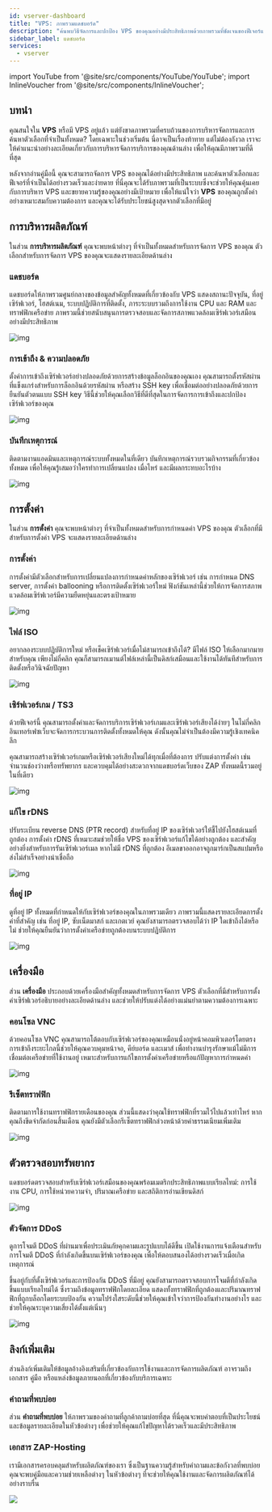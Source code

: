 ```yaml
---
id: vserver-dashboard
title: "VPS: ภาพรวมแดชบอร์ด"
description: "ค้นพบวิธีจัดการและปกป้อง VPS ของคุณอย่างมีประสิทธิภาพด้วยภาพรวมที่ชัดเจนของฟีเจอร์และตัวเลือกหลัก → เรียนรู้เพิ่มเติมตอนนี้"
sidebar_label: แดชบอร์ด
services:
  - vserver
---
```


import YouTube from '@site/src/components/YouTube/YouTube';
import InlineVoucher from '@site/src/components/InlineVoucher';

## บทนำ

คุณสนใจใน **VPS** หรือมี VPS อยู่แล้ว แต่ยังขาดภาพรวมที่ครบถ้วนของการบริหารจัดการและการค้นหาตัวเลือกที่จำเป็นทั้งหมด? โดยเฉพาะในช่วงเริ่มต้น นี่อาจเป็นเรื่องท้าทาย แต่ไม่ต้องกังวล เราจะให้คำแนะนำอย่างละเอียดเกี่ยวกับการบริหารจัดการบริการของคุณด้านล่าง เพื่อให้คุณมีภาพรวมที่ดีที่สุด

หลังจากอ่านคู่มือนี้ คุณจะสามารถจัดการ VPS ของคุณได้อย่างมีประสิทธิภาพ และค้นหาตัวเลือกและฟีเจอร์ที่จำเป็นได้อย่างรวดเร็วและง่ายดาย ที่นี่คุณจะได้รับภาพรวมที่เป็นระบบซึ่งจะช่วยให้คุณคุ้นเคยกับการบริหาร VPS และขยายความรู้ของคุณอย่างมีเป้าหมาย เพื่อให้แน่ใจว่า **VPS** ของคุณถูกตั้งค่าอย่างเหมาะสมกับความต้องการ และคุณจะได้รับประโยชน์สูงสุดจากตัวเลือกที่มีอยู่



## การบริหารผลิตภัณฑ์

ในส่วน **การบริหารผลิตภัณฑ์** คุณจะพบหน้าต่างๆ ที่จำเป็นทั้งหมดสำหรับการจัดการ VPS ของคุณ ตัวเลือกสำหรับการจัดการ VPS ของคุณจะแสดงรายละเอียดด้านล่าง



### แดชบอร์ด

แดชบอร์ดให้ภาพรวมศูนย์กลางของข้อมูลสำคัญทั้งหมดที่เกี่ยวข้องกับ VPS แสดงสถานะปัจจุบัน, ที่อยู่เซิร์ฟเวอร์, โฮสต์เนม, ระบบปฏิบัติการที่ติดตั้ง, ภาระระบบรวมถึงการใช้งาน CPU และ RAM และทราฟฟิกเครือข่าย ภาพรวมนี้ช่วยสนับสนุนการตรวจสอบและจัดการสภาพแวดล้อมเซิร์ฟเวอร์เสมือนอย่างมีประสิทธิภาพ

![img](https://screensaver01.zap-hosting.com/index.php/s/JfJKCwtG9opJZ2H/preview)



### การเข้าถึง & ความปลอดภัย

ตั้งค่าการเข้าถึงเซิร์ฟเวอร์อย่างปลอดภัยด้วยการสร้างข้อมูลล็อกอินของคุณเอง คุณสามารถตั้งรหัสผ่านที่แข็งแกร่งสำหรับการล็อกอินด้วยรหัสผ่าน หรือสร้าง SSH key เพื่อเชื่อมต่ออย่างปลอดภัยด้วยการยืนยันตัวตนแบบ SSH key วิธีนี้ช่วยให้คุณเลือกวิธีที่ดีที่สุดในการจัดการการเข้าถึงและปกป้องเซิร์ฟเวอร์ของคุณ

![img](https://screensaver01.zap-hosting.com/index.php/s/KR2KBzfm7kre6mN/preview)



### บันทึกเหตุการณ์

ติดตามงานแอดมินและเหตุการณ์ระบบทั้งหมดในที่เดียว บันทึกเหตุการณ์รวบรวมกิจกรรมที่เกี่ยวข้องทั้งหมด เพื่อให้คุณรู้เสมอว่าใครทำการเปลี่ยนแปลง เมื่อไหร่ และมีผลกระทบอะไรบ้าง

![img](https://screensaver01.zap-hosting.com/index.php/s/w9AHMNnPtBtZY2L/preview)



## การตั้งค่า

ในส่วน **การตั้งค่า** คุณจะพบหน้าต่างๆ ที่จำเป็นทั้งหมดสำหรับการกำหนดค่า VPS ของคุณ ตัวเลือกที่มีสำหรับการตั้งค่า VPS จะแสดงรายละเอียดด้านล่าง

### การตั้งค่า

การตั้งค่ามีตัวเลือกสำหรับการเปลี่ยนแปลงการกำหนดค่าหลักของเซิร์ฟเวอร์ เช่น การกำหนด DNS server, การตั้งค่า ballooning หรือการติดตั้งเซิร์ฟเวอร์ใหม่ ฟังก์ชันเหล่านี้ช่วยให้การจัดการสภาพแวดล้อมเซิร์ฟเวอร์มีความยืดหยุ่นและตรงเป้าหมาย

![img](https://screensaver01.zap-hosting.com/index.php/s/esY87qKYozR4mj9/preview)



### ไฟล์ ISO

อยากลองระบบปฏิบัติการใหม่ หรือเช็คเซิร์ฟเวอร์เมื่อไม่สามารถเข้าถึงได้? มีไฟล์ ISO ให้เลือกมากมายสำหรับคุณ เพียงไม่กี่คลิก คุณก็สามารถเมานต์ไฟล์เหล่านี้เป็นดิสก์เสมือนและใช้งานได้ทันทีสำหรับการติดตั้งหรือวินิจฉัยปัญหา

![img](https://screensaver01.zap-hosting.com/index.php/s/Ti4CNm3qp8ka6Tw/preview)

### เซิร์ฟเวอร์เกม / TS3

ด้วยฟีเจอร์นี้ คุณสามารถตั้งค่าและจัดการบริการเซิร์ฟเวอร์เกมและเซิร์ฟเวอร์เสียงได้ง่ายๆ ในไม่กี่คลิก อินเทอร์เฟซเว็บจะจัดการกระบวนการติดตั้งทั้งหมดให้คุณ ดังนั้นคุณไม่จำเป็นต้องมีความรู้เชิงเทคนิคลึก

คุณสามารถสร้างเซิร์ฟเวอร์เกมหรือเซิร์ฟเวอร์เสียงใหม่ได้ทุกเมื่อที่ต้องการ ปรับแต่งการตั้งค่า เช่น จำนวนช่องว่างหรือทรัพยากร และควบคุมได้อย่างสะดวกจากแดชบอร์ดเว็บของ ZAP ทั้งหมดนี้รวมอยู่ในที่เดียว

![img](https://screensaver01.zap-hosting.com/index.php/s/dQ6d8LctpNcsd6H/preview)



### แก้ไข rDNS

ปรับระเบียน reverse DNS (PTR record) สำหรับที่อยู่ IP ของเซิร์ฟเวอร์ให้ชี้ไปยังโฮสต์เนมที่ถูกต้อง การตั้งค่า rDNS ที่เหมาะสมช่วยให้ชื่อ VPS ของเซิร์ฟเวอร์แก้ไขได้อย่างถูกต้อง และสำคัญอย่างยิ่งสำหรับการรันเซิร์ฟเวอร์เมล หากไม่มี rDNS ที่ถูกต้อง อีเมลขาออกอาจถูกมาร์กเป็นสแปมหรือส่งไม่สำเร็จอย่างน่าเชื่อถือ

![img](https://screensaver01.zap-hosting.com/index.php/s/jmG7RJHoA22dtpx/preview)



### ที่อยู่ IP

ดูที่อยู่ IP ทั้งหมดที่กำหนดให้กับเซิร์ฟเวอร์ของคุณในภาพรวมเดียว ภาพรวมนี้แสดงรายละเอียดการตั้งค่าที่สำคัญ เช่น ที่อยู่ IP, ซับเน็ตมาสก์ และเกตเวย์ คุณยังสามารถตรวจสอบได้ว่า IP ใดเข้าถึงได้หรือไม่ ช่วยให้คุณยืนยันว่าการตั้งค่าเครือข่ายถูกต้องบนระบบปฏิบัติการ

![img](https://screensaver01.zap-hosting.com/index.php/s/8gWkFMJFpBPNwiW/preview)



## เครื่องมือ

ส่วน **เครื่องมือ** ประกอบด้วยเครื่องมือสำคัญทั้งหมดสำหรับการจัดการ VPS ตัวเลือกที่มีสำหรับการตั้งค่าเซิร์ฟเวอร์อธิบายอย่างละเอียดด้านล่าง และช่วยให้ปรับแต่งได้อย่างแม่นยำตามความต้องการเฉพาะ

### คอนโซล VNC

ด้วยคอนโซล VNC คุณสามารถโต้ตอบกับเซิร์ฟเวอร์ของคุณเหมือนนั่งอยู่หน้าคอมพิวเตอร์โดยตรง การเข้าถึงระยะไกลนี้ช่วยให้คุณควบคุมหน้าจอ, คีย์บอร์ด และเมาส์ เพื่อทำงานบำรุงรักษาแม้ไม่มีการเชื่อมต่อเครือข่ายที่ใช้งานอยู่ เหมาะสำหรับการแก้ไขการตั้งค่าเครือข่ายหรือแก้ปัญหาการกำหนดค่า

![img](https://screensaver01.zap-hosting.com/index.php/s/pdiHAkFJGYTmdjp/download)

### รีเซ็ตทราฟฟิก

ติดตามการใช้งานทราฟฟิกรายเดือนของคุณ ส่วนนี้แสดงว่าคุณใช้ทราฟฟิกที่รวมไว้ไปแล้วเท่าไหร่ หากคุณถึงขีดจำกัดก่อนสิ้นเดือน คุณยังมีตัวเลือกรีเซ็ตทราฟฟิกล่วงหน้าด้วยค่าธรรมเนียมเพิ่มเติม

![img](https://screensaver01.zap-hosting.com/index.php/s/AjQ7xFjGBHLBJY7/preview)



## ตัวตรวจสอบทรัพยากร

แดชบอร์ดตรวจสอบสำหรับเซิร์ฟเวอร์เสมือนของคุณพร้อมเมตริกประสิทธิภาพแบบเรียลไทม์: การใช้งาน CPU, การใช้หน่วยความจำ, ปริมาณเครือข่าย และสถิติการอ่านเขียนดิสก์

![img](https://screensaver01.zap-hosting.com/index.php/s/aQWRa6yEbF7BbEC/preview)





### ตัวจัดการ DDoS

ดูการโจมตี DDoS ที่ผ่านมาเพื่อประเมินภัยคุกคามและรูปแบบได้ดีขึ้น เปิดใช้งานการแจ้งเตือนสำหรับการโจมตี DDoS ที่กำลังเกิดขึ้นบนเซิร์ฟเวอร์ของคุณ เพื่อให้ตอบสนองได้อย่างรวดเร็วเมื่อเกิดเหตุการณ์

ขึ้นอยู่กับที่ตั้งเซิร์ฟเวอร์และการป้องกัน DDoS ที่มีอยู่ คุณยังสามารถตรวจสอบการโจมตีที่กำลังเกิดขึ้นแบบเรียลไทม์ได้ ซึ่งรวมถึงข้อมูลทราฟฟิกโดยละเอียด แสดงทั้งทราฟฟิกที่ถูกต้องและปริมาณทราฟฟิกที่ถูกบล็อกโดยระบบป้องกัน ความโปร่งใสระดับนี้ช่วยให้คุณเข้าใจว่าการป้องกันทำงานอย่างไร และช่วยให้คุณระบุความเสี่ยงได้ตั้งแต่เนิ่นๆ

![img](https://screensaver01.zap-hosting.com/index.php/s/ScCCCY52CMLgfyE/preview)





## ลิงก์เพิ่มเติม
ส่วนลิงก์เพิ่มเติมให้ข้อมูลอ้างอิงเสริมที่เกี่ยวข้องกับการใช้งานและการจัดการผลิตภัณฑ์ อาจรวมถึงเอกสาร คู่มือ หรือแหล่งข้อมูลภายนอกที่เกี่ยวข้องกับบริการเฉพาะ

### คำถามที่พบบ่อย
ส่วน **คำถามที่พบบ่อย** ให้ภาพรวมของคำถามที่ลูกค้าถามบ่อยที่สุด ที่นี่คุณจะพบคำตอบที่เป็นประโยชน์และข้อมูลรายละเอียดในหัวข้อต่างๆ เพื่อช่วยให้คุณแก้ไขปัญหาได้รวดเร็วและมีประสิทธิภาพ

### เอกสาร ZAP-Hosting
เรามีเอกสารครอบคลุมสำหรับผลิตภัณฑ์ของเรา ซึ่งเป็นฐานความรู้สำหรับคำถามและข้อกังวลที่พบบ่อย คุณจะพบคู่มือและความช่วยเหลือต่างๆ ในหัวข้อต่างๆ ที่จะช่วยให้คุณใช้งานและจัดการผลิตภัณฑ์ได้อย่างราบรื่น

![](https://screensaver01.zap-hosting.com/index.php/s/n48ct6aZBrNq7eT/preview)


<InlineVoucher />